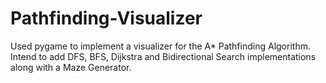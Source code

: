 # Pathfinding-Visualizer

Used pygame to implement a visualizer for the A* Pathfinding Algorithm. Intend to add DFS, BFS, Dijkstra and Bidirectional Search implementations along with a Maze Generator.
